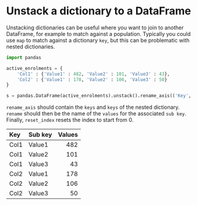 # Unstack a dictionary to a DataFrame

Unstacking dictionaries can be useful where you want to join to another DataFrame, for example to match against a population. Typically you could use `map` to match against a dictionary `key`, but this can be problematic with nested dictionaries.

```python
import pandas

active_enrolments = {
    'Col1' : {'Value1' : 482, 'Value2' : 101, 'Value3' : 43},
    'Col2' : {'Value1' : 178, 'Value2' : 106, 'Value3' : 50}
}

s = pandas.DataFrame(active_enrolments).unstack().rename_axis(('Key', 'Sub key')).rename('Values').reset_index()
```

`rename_axis` should contain the `keys` and `keys` of the nested dictionary. `rename` should then be the name of the `values` for the associated `sub key`. Finally, `reset_index` resets the index to start from 0.

| Key   | Sub key   |   Values |
|:------|:----------|---------:|
| Col1  | Value1    |      482 |
| Col1  | Value2    |      101 |
| Col1  | Value3    |       43 |
| Col2  | Value1    |      178 |
| Col2  | Value2    |      106 |
| Col2  | Value3    |       50 |
